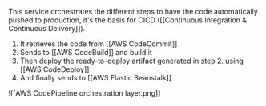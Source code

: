 This service orchestrates the different steps to have the code automatically pushed to production, it's the basis for CICD ([[Continuous Integration & Continuous Delivery]]).

1. It retrieves the code from [[AWS CodeCommit]]
2. Sends to [[AWS CodeBuild]] and build it
3. Then deploy the ready-to-deploy artifact generated in step 2. using [[AWS CodeDeploy]]
4. And finally sends to [[AWS Elastic Beanstalk]]

![[AWS CodePipeline orchestration layer.png]]